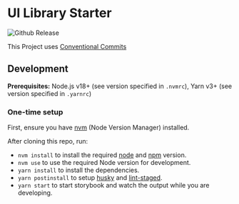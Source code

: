 # UI Library Starter

![Github Release](https://github.com/junaidharipur/ui-library-starter/actions/workflows/CI.yml/badge.svg)

This Project uses [Conventional Commits](https://www.conventionalcommits.org/en/v1.0.0/)

## Development

**Prerequisites:** Node.js v18+ (see version specified in `.nvmrc`), Yarn v3+ (see version specified in `.yarnrc`)

### One-time setup

First, ensure you have [nvm](https://github.com/nvm-sh/nvm/blob/master/README.md) (Node Version Manager) installed.

After cloning this repo, run:

-   `nvm install` to install the required [node](https://nodejs.org/en/) and [npm](https://www.npmjs.com/) version.
-   `nvm use` to use the required Node version for development.
-   `yarn install` to install the dependencies.
-   `yarn postinstall` to setup [husky](https://typicode.github.io/husky/) and [lint-staged](https://www.npmjs.com/package/lint-staged).
-   `yarn start` to start storybook and watch the output while you are developing.
